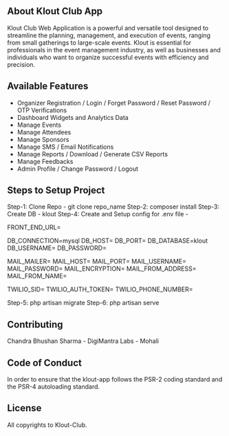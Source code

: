 ## About Klout Club App

Klout Club Web Application is a powerful and versatile tool designed to streamline the planning, management, and execution of events, ranging from small gatherings to large-scale events. Klout is essential for professionals in the event management industry, as well as businesses and individuals who want to organize successful events with efficiency and precision.

## Available Features
- Organizer Registration / Login / Forget Password / Reset Password / OTP Verifications
- Dashboard Widgets and Analytics Data
- Manage Events
- Manage Attendees
- Manage Sponsors
- Manage SMS / Email Notifications
- Manage Reports / Download / Generate CSV Reports
- Manage Feedbacks
- Admin Profile / Change Password / Logout

## Steps to Setup Project

Step-1: Clone Repo - git clone repo_name
Step-2: composer install
Step-3: Create DB - klout 
Step-4: Create and Setup config for .env file - 

FRONT_END_URL=

DB_CONNECTION=mysql
DB_HOST=
DB_PORT=
DB_DATABASE=klout
DB_USERNAME=
DB_PASSWORD=


MAIL_MAILER=
MAIL_HOST=
MAIL_PORT=
MAIL_USERNAME=
MAIL_PASSWORD=
MAIL_ENCRYPTION=
MAIL_FROM_ADDRESS=
MAIL_FROM_NAME=

TWILIO_SID=
TWILIO_AUTH_TOKEN=
TWILIO_PHONE_NUMBER=

Step-5: php artisan migrate
Step-6: php artisan serve

## Contributing

Chandra Bhushan Sharma - DigiMantra Labs - Mohali
## Code of Conduct

In order to ensure that the klout-app follows the PSR-2 coding standard and the PSR-4 autoloading standard.

## License

All copyrights to Klout-Club.
